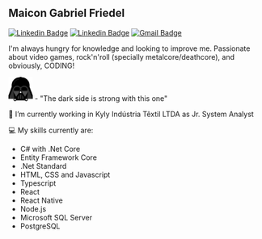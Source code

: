 ## Maicon Gabriel Friedel

[![Linkedin Badge](https://img.shields.io/badge/-Maicon%20Gabriel%20Friedel-3a465e?style=flat-square&logo=Facebook&logoColor=white&link=https://www.facebook.com/maicon.friedel/)](https://www.facebook.com/maicon.friedel/)
[![Linkedin Badge](https://img.shields.io/badge/-Maicon%20Gabriel%20Friedel-3a465e?style=flat-square&logo=Linkedin&logoColor=white&link=https://www.linkedin.com/in/maicon-gabriel-friedel-882059173/)](https://www.linkedin.com/in/maicon-gabriel-friedel-882059173/)
[![Gmail Badge](https://img.shields.io/badge/-maicon.friedel@gmail.com-3a465e?style=flat-square&logo=Gmail&logoColor=white&link=mailto:maicon.friedel@gmail.com)](mailto:maicon.friedel@gmail.com)

I'm always hungry for knowledge and looking to improve me. Passionate about video games, rock'n'roll (specially metalcore/deathcore), and obviously, CODING!

<img src="https://github.com/maiconfriedel/maiconfriedel/blob/master/vader.png?raw=true" width="48" height="48" /> - "The dark side is strong with this one"

:hammer: I’m currently working in Kyly Indústria Têxtil LTDA as Jr. System Analyst

:computer: My skills currently are: 

- C# with .Net Core
- Entity Framework Core
- .Net Standard
- HTML, CSS and Javascript
- Typescript
- React
- React Native
- Node.js
- Microsoft SQL Server
- PostgreSQL

